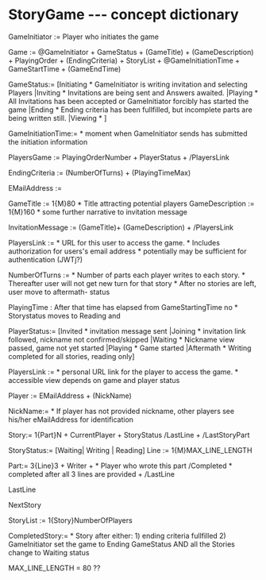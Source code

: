 StoryGame --- concept dictionary
================================


GameInitiator := Player who initiates the game

Game := @GameInitiator + GameStatus + (GameTitle) + (GameDescription) + PlayingOrder +
       (EndingCriteria) + StoryList + @GameInitiationTime +
       GameStartTime + (GameEndTime)

GameStatus:= [Initiating * GameInitiator is writing invitation and selecting Players
    |Inviting * Invitations are being sent and Answers awaited.
    |Playing * All Invitations has been accepted or GameInitiator forcibly has started the game
    |Ending * Ending criteria has been fullfilled, but incomplete parts are being written still.
    |Viewing * ]

GameInitiationTime:= * moment when GameInitiator sends has submitted
        the initiation information

PlayersGame := PlayingOrderNumber + PlayerStatus + /PlayersLink

EndingCriteria := (NumberOfTurns) + (PlayingTimeMax)

EMailAddress :=

GameTitle := 1{M}80 * Title attracting potential players
GameDescription := 1{M}160 * some further narrative to invitation message

InvitationMessage := (GameTitle)+ (GameDescription) + /PlayersLink

PlayersLink := * URL for this user to access the game.
     * Includes authorization for users's email address
     * potentially may be sufficient for authentication (JWTj?)

NumberOfTurns := * Number of parts each player writes to each story.
        * Thereafter user will not get new turn for that story
        * After no stories are left, user move to aftermath- status

PlayingTime : After that time has elapsed from GameStartingTime no
       * Storystatus moves to Reading and


PlayerStatus:= [Invited * invitation message sent
|Joining * invitation link followed, nickname not confirmed/skipped
|Waiting * Nickname view passed, game not yet started
|Playing * Game started
|Aftermath * Writing completed for all stories, reading only]

PlayersLink := * personal URL link for the player to access the game.
        * accessible view depends on game and player status

Player := EMailAddress + (NickName)

NickName:= * If player has not provided nickname, other players
      see his/her eMailAddress for identification

Story:= 1{Part}N +
        CurrentPlayer +
        StoryStatus
       /LastLine +
       /LastStoryPart

StoryStatus:= [Waiting| Writing | Reading]
Line := 1{M}MAX_LINE_LENGTH

Part:= 3{Line}3 +
       Writer + * Player who wrote this part
        /Completed * completed after all 3 lines are provided +
        /LastLine

LastLine

NextStory

StoryList :=  1{Story}NumberOfPlayers



CompletedStory:= * Story after either:
                  1) ending criteria fullfilled
                  2) GameInitiator set the game to Ending GameStatus
                 AND
                  all the Stories change to Waiting status

MAX_LINE_LENGTH = 80 ??